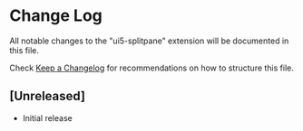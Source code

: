 # Change Log
All notable changes to the "ui5-splitpane" extension will be documented in this file.

Check [Keep a Changelog](http://keepachangelog.com/) for recommendations on how to structure this file.

## [Unreleased]
- Initial release